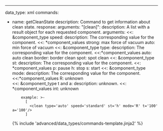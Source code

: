 ---

data_type: xml
commands:

- name: getCleanState
  description: Command to get information about clean state.
  response:
  arguments:
  "[clean]":
  description: A list with a result object for each requested component.
  arguments:
  <<: &component_type
  speed:
  description: The corresponding value for the component.
  <<: *component_values
  strong: max force of vacuum
  auto: min force of vacuum
  <<: &component_type
  type:
  description: The corresponding value for the component.
  <<:*component_values
  auto: auto clean
  border: border clean
  spot: spot clean
  <<: &component_type
  st:
  description: The corresponding value for the component.
  <<: *component_values
  p: pause
  h: stop
  s: start
  <<: &component_type
  mode:
  description: The corresponding value for the component.
  <<:*component_values
  R: unknown  
   <<: &component_type
  t and a:
  description: unknown.
  <<: \*component_values
  int: unknown

          example: >-
            [
              <clean type='auto' speed='standard' st='h' mode='R' t='100' a='100'/>
            ]

  {% include 'advanced/data_types/commands-template.jinja2' %}
